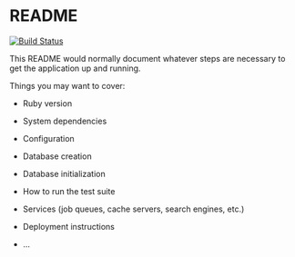 # README

[![Build Status](https://travis-ci.com/raptorggi/testApp.svg?branch=master)](https://travis-ci.com/raptorggi/testApp)

This README would normally document whatever steps are necessary to get the
application up and running.

Things you may want to cover:

* Ruby version

* System dependencies

* Configuration

* Database creation

* Database initialization

* How to run the test suite

* Services (job queues, cache servers, search engines, etc.)

* Deployment instructions

* ...
